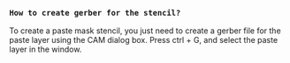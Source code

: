 ### `How to create gerber for the stencil?`

To create a paste mask stencil, you just need to create a gerber file for the paste layer using the CAM dialog box. Press ctrl + G, and select the paste layer in the window.
